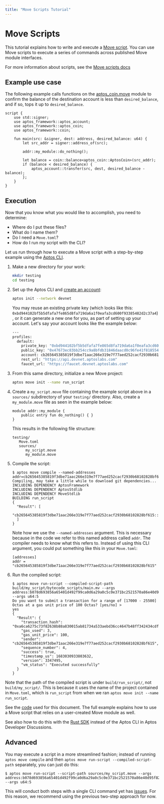```yaml
---
title: "Move Scripts Tutorial"
---
```


# Move Scripts

This tutorial explains how to write and execute a [Move script](../../book/modules-and-scripts.md). You can use Move scripts to execute a series of commands across published Move module interfaces.

For more information about scripts, see the [Move scripts docs](./index.md)

## Example use case

The following example calls functions on the [aptos_coin.move](https://github.com/aptos-labs/aptos-core/blob/main/aptos-move/framework/aptos-framework/sources/aptos_coin.move) module to confirm the balance of the destination account is less than `desired_balance`, and if so, tops it up to `desired_balance`.

```move
script {
    use std::signer;
    use aptos_framework::aptos_account;
    use aptos_framework::aptos_coin;
    use aptos_framework::coin;

    fun main(src: &signer, dest: address, desired_balance: u64) {
        let src_addr = signer::address_of(src);

        addr::my_module::do_nothing();

        let balance = coin::balance<aptos_coin::AptosCoin>(src_addr);
        if (balance < desired_balance) {
            aptos_account::transfer(src, dest, desired_balance - balance);
        };
    }
}
```

## Execution

Now that you know what you would like to accomplish, you need to determine:

- Where do I put these files?
- What do I name them?
- Do I need a `Move.toml`?
- How do I run my script with the CLI?

Let us run through how to execute a Move script with a step-by-step example using the [Aptos CLI](../../../tools/aptos-cli/use-cli/index.md).

1. Make a new directory for your work:

   ```sh
   mkdir testing
   cd testing
   ```

2. Set up the Aptos CLI and [create an account](../../../tools/aptos-cli/use-cli/index.md):

   ```sh
   aptos init --network devnet
   ```

   You may reuse an existing private key (which looks like this: `0xbd944102bf5b5dfafa7fe865d8fa719da6a1f0eafa3cd600f93385482d2c37a4`), or it can generate a new one for you, as part of setting up your account. Let's say your account looks like the example below:

   ```sh
   ---
   profiles:
     default:
       private_key: "0xbd944102bf5b5dfafa7fe865d8fa719da6a1f0eafa3cd600f93385482d2c37a4"
       public_key: "0x47673ec83bb254cc9a8bfdb31846daacd0c96fe41f81855462f5fc5306312b1b"
       account: cb265645385819f3dbe71aac266e319e7f77aed252cacf2930b68102828bf615
       rest_url: "https://api.devnet.aptoslabs.com"
       faucet_url: "https://faucet.devnet.aptoslabs.com"
   ```

3. From this same directory, initialize a new Move project:

   ```sh
   aptos move init --name run_script
   ```

4. Create a `my_script.move` file containing the example script above in a `sources/` subdirectory of your `testing/` directory. Also, create a `my_module.move` file as seen in the example below:

   ```
   module addr::my_module {
       public entry fun do_nothing() { }
   }
   ```

   This results in the following file structure:

   ```
   testing/
      Move.toml
      sources/
         my_script.move
         my_module.move
   ```

5. Compile the script:

   ```
   $ aptos move compile --named-addresses addr=cb265645385819f3dbe71aac266e319e7f77aed252cacf2930b68102828bf615
   Compiling, may take a little while to download git dependencies...
   INCLUDING DEPENDENCY AptosFramework
   INCLUDING DEPENDENCY AptosStdlib
   INCLUDING DEPENDENCY MoveStdlib
   BUILDING run_script
   {
     "Result": [
       "cb265645385819f3dbe71aac266e319e7f77aed252cacf2930b68102828bf615::my_module"
     ]
   }
   ```

   Note how we use the `--named-addresses` argument. This is necessary because in the code we refer to this named address called `addr`. The compiler needs to know what this refers to. Instead of using this CLI argument, you could put something like this in your `Move.toml`:

   ```
   [addresses]
   addr = "cb265645385819f3dbe71aac266e319e7f77aed252cacf2930b68102828bf615"
   ```

6. Run the compiled script:
   ```
   $ aptos move run-script --compiled-script-path build/my_script/bytecode_scripts/main.mv --args address:b078d693856a65401d492f99ca0d6a29a0c5c0e371bc2521570a86e40d95f823 --args u64:5
   Do you want to submit a transaction for a range of [17000 - 25500] Octas at a gas unit price of 100 Octas? [yes/no] >
   yes
   {
     "Result": {
       "transaction_hash": "0xa6ca6275c73f82638b88a830015ab81734a533aebd36cc4647b48ff342434cdf",
       "gas_used": 3,
       "gas_unit_price": 100,
       "sender": "cb265645385819f3dbe71aac266e319e7f77aed252cacf2930b68102828bf615",
       "sequence_number": 4,
       "success": true,
       "timestamp_us": 1683030933803632,
       "version": 3347495,
       "vm_status": "Executed successfully"
     }
   }
   ```

Note that the path of the compiled script is under `build/run_script/`, not `build/my_script/`. This is because it uses the name of the project contained in `Move.toml`, which is `run_script` from when we ran `aptos move init --name run_script`.

See the [code](https://github.com/banool/move-examples/tree/main/run_script) used for this document. The full example explains how to use a Move script that relies on a user-created Move module as well.

See also how to do this with the [Rust SDK](https://github.com/aptos-labs/aptos-developer-discussions/discussions/24) instead of the Aptos CLI in Aptos Developer Discussions.

## Advanced

You may execute a script in a more streamlined fashion; instead of running `aptos move compile` and then `aptos move run-script --compiled-script-path` separately, you can just do this:

```
$ aptos move run-script --script-path sources/my_script.move --args address:b078d693856a65401d492f99ca0d6a29a0c5c0e371bc2521570a86e40d95f823 --args u64:5
```

This will conduct both steps with a single CLI command yet has [issues](https://github.com/aptos-labs/aptos-core/issues/5733). For this reason, we recommend using the previous two-step approach for now.
